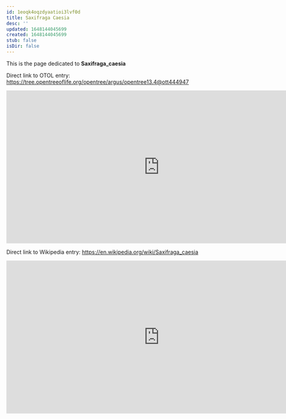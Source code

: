 ```yaml
---
id: 1eoqk4oqzdyaatioi3lvf0d
title: Saxifraga Caesia
desc: ''
updated: 1648144045699
created: 1648144045699
stub: false
isDir: false
---
```

This is the page dedicated to **Saxifraga_caesia**


Direct link to OTOL entry: https://tree.opentreeoflife.org/opentree/argus/opentree13.4@ott444947



<html>
    <body>
    <iframe src="https://tree.opentreeoflife.org/opentree/argus/opentree13.4@ott444947"
    width="800" height="400" frameborder="0" allowfullscreen> </iframe>
    </body>
</html>
    


Direct link to Wikipedia entry: https://en.wikipedia.org/wiki/Saxifraga_caesia



<html>
    <body>
    <iframe src="https://en.wikipedia.org/wiki/Saxifraga_caesia"
    width="800" height="400" frameborder="0" allowfullscreen> </iframe>
    </body>
</html>
    
